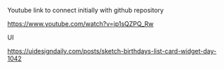 
Youtube link to connect initially with github repository

https://www.youtube.com/watch?v=jp1sQZPQ_Rw

UI

https://uidesigndaily.com/posts/sketch-birthdays-list-card-widget-day-1042